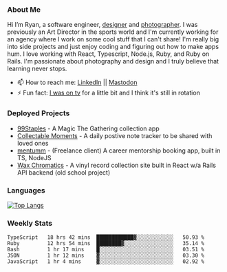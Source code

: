 ### About Me
Hi I’m Ryan, a software engineer, [designer](https://www.denvermullets.com/video) and [photographer](https://www.denvermullets.com/). I was previously an Art Director in the sports world and I'm currently working for an agency where I work on some cool stuff that I can't share! I'm really big into side projects and just enjoy coding and figuring out how to make apps hum. I love working with React, Typescript, Node.js, Ruby, and Ruby on Rails. I'm passionate about photography and design and I truly believe that learning never stops.

- 📫 How to reach me: [LinkedIn](https://www.linkedin.com/in/ryanvaznis) || <a rel="me" href="https://hachyderm.io/@denvermullets">Mastodon</a> 
- ⚡ Fun fact: [I was on tv](https://vimeo.com/381425882) for a little bit and I think it's still in rotation

### Deployed Projects
- [99Staples](https://99staples.com) - A Magic The Gathering collection app
- [Collectable Moments](https://collectablemoments.com) - A daily postive note tracker to be shared with loved ones
- [mentumm](https://portal.mentumm.com/) - (Freelance client) A career mentorship booking app, built in TS, NodeJS
- [Wax Chromatics](https://waxchromatics.com) - A vinyl record collection site built in React w/a Rails API backend (old school project)

### Languages
[![Top Langs](https://github-readme-stats-redux-5pa1-denvermullets.vercel.app/api/top-langs/?username=denvermullets&layout=compact&langs_count=10)](https://github.com/denvermullets)



### Weekly Stats
<!--START_SECTION:waka-->

```text
TypeScript   18 hrs 42 mins  ████████████▓░░░░░░░░░░░░   50.93 %
Ruby         12 hrs 54 mins  ████████▓░░░░░░░░░░░░░░░░   35.14 %
Bash         1 hr 17 mins    █░░░░░░░░░░░░░░░░░░░░░░░░   03.51 %
JSON         1 hr 12 mins    ▓░░░░░░░░░░░░░░░░░░░░░░░░   03.30 %
JavaScript   1 hr 4 mins     ▓░░░░░░░░░░░░░░░░░░░░░░░░   02.92 %
```

<!--END_SECTION:waka-->
